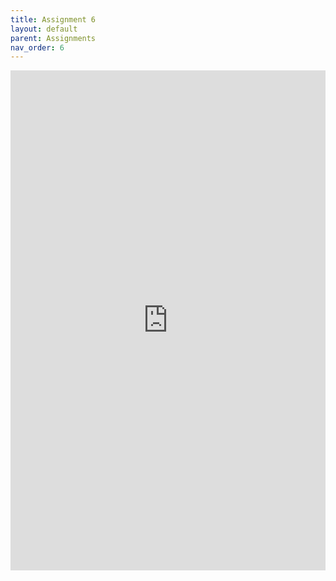 ```yaml
---
title: Assignment 6
layout: default
parent: Assignments
nav_order: 6
---
```

<iframe 
    src="https://docs.google.com/document/d/1DGpQkjASmwh-hfaAVhdwjJv6K0j1-yt_MW9O2A08UQM/edit?usp=sharing" 
    width="100%" 
    height="800px" 
    frameborder="0" 
    allowfullscreen>
</iframe>
